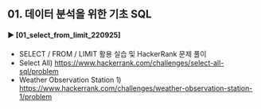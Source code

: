####  
## 01. 데이터 분석을 위한 기초 SQL
#### ► [01_select_from_limit_220925]  
- SELECT / FROM / LIMIT 활용 실습 및 HackerRank 문제 풀이
- Select All) https://www.hackerrank.com/challenges/select-all-sql/problem
- Weather Observation Station 1) https://www.hackerrank.com/challenges/weather-observation-station-1/problem
####  